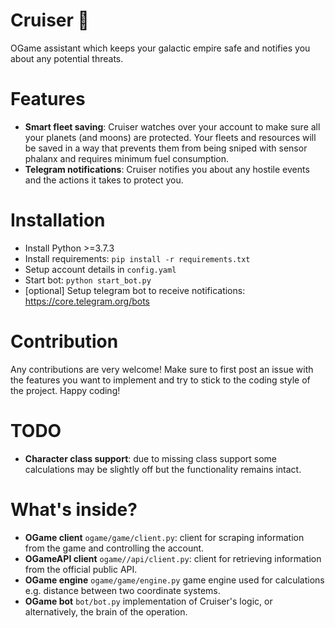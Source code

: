 # Cruiser 🚀
OGame assistant which keeps your galactic empire safe and notifies you about any potential threats.

# Features
* **Smart fleet saving**: Cruiser watches over your account to make sure all your planets (and moons) are protected. Your fleets and resources will be saved in a way that prevents them from being sniped with sensor phalanx and requires minimum fuel consumption.
* **Telegram notifications**: Cruiser notifies you about any hostile events and the actions it takes to protect you.

# Installation
* Install Python >=3.7.3
* Install requirements: `pip install -r requirements.txt`
* Setup account details in `config.yaml`
* Start bot: `python start_bot.py`
* \[optional\] Setup telegram bot to receive notifications: https://core.telegram.org/bots

# Contribution
Any contributions are very welcome! Make sure to first post an issue with the features you want to implement and try to stick to the coding style of the project. Happy coding!

# TODO
* **Character class support**: due to missing class support some calculations may be slightly off but the functionality remains intact.

# What's inside?
* **OGame client** `ogame/game/client.py`: client for scraping information from the game and controlling the account.
* **OGameAPI client** `ogame//api/client.py`: client for retrieving information from the official public API.
* **OGame engine** `ogame/game/engine.py` game engine used for calculations e.g. distance between two coordinate systems.
* **OGame bot** `bot/bot.py` implementation of Cruiser's logic, or alternatively, the brain of the operation.
